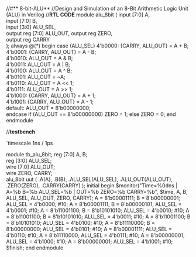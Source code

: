 //#** 8-bit-ALU**
//Design and Simulation of an 8-Bit Arithmetic Logic Unit (ALU) in Verilog
//**RTL CODE**
module alu_8bit (
    input [7:0] A,        
    input [7:0] B,        
    input [3:0] ALU_SEL,  
    output reg [7:0] ALU_OUT, 
    output reg ZERO,      
    output reg CARRY      
);
always @(*) begin
    case (ALU_SEL)
        4'b0000: {CARRY, ALU_OUT} = A + B;        
        4'b0001: {CARRY, ALU_OUT} = A - B;        
        4'b0010: ALU_OUT = A & B;                 
        4'b0011: ALU_OUT = A | B;                 
        4'b0100: ALU_OUT = A ^ B;                 
        4'b0101: ALU_OUT = ~A;                    
        4'b0110: ALU_OUT = A << 1;                
        4'b0111: ALU_OUT = A >> 1;                
        4'b1000: {CARRY, ALU_OUT} = A + 1;        
        4'b1001: {CARRY, ALU_OUT} = A - 1;        
        default: ALU_OUT = 8'b00000000;           
    endcase
    if (ALU_OUT == 8'b00000000)
        ZERO = 1;
    else
        ZERO = 0;
end
endmodule

//**testbench**

`timescale 1ns / 1ps

module tb_alu_8bit;
    reg [7:0] A, B;         
    reg [3:0] ALU_SEL;       
    wire [7:0] ALU_OUT;      
    wire ZERO, CARRY;        
    alu_8bit uut (
        .A(A),
        .B(B),
        .ALU_SEL(ALU_SEL),
        .ALU_OUT(ALU_OUT),
        .ZERO(ZERO),
        .CARRY(CARRY)
    );
    initial begin
        $monitor("Time=%0dns | A=%b B=%b ALU_SEL=%b | OUT=%b ZERO=%b CARRY=%b",
                  $time, A, B, ALU_SEL, ALU_OUT, ZERO, CARRY);
        A = 8'b00001111; B = 8'b00000001; ALU_SEL = 4'b0000; #10;
        A = 8'b00001111; B = 8'b00000101; ALU_SEL = 4'b0001; #10;
        A = 8'b11001100; B = 8'b10101010; ALU_SEL = 4'b0010; #10;
        A = 8'b11001100; B = 8'b10101010; ALU_SEL = 4'b0011; #10;
        A = 8'b11001100; B = 8'b10101010; ALU_SEL = 4'b0100; #10;
        A = 8'b11110000; B = 8'b00000000; ALU_SEL = 4'b0101; #10;
        A = 8'b00001111; ALU_SEL = 4'b0110; #10;
        A = 8'b11110000; ALU_SEL = 4'b0111; #10;
        A = 8'b00000001; ALU_SEL = 4'b1000; #10;
        A = 8'b00000001; ALU_SEL = 4'b1001; #10;
        $finish;
    end
endmodule
